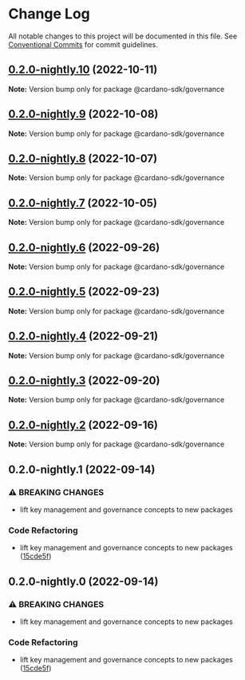 # Change Log

All notable changes to this project will be documented in this file.
See [Conventional Commits](https://conventionalcommits.org) for commit guidelines.

## [0.2.0-nightly.10](https://github.com/input-output-hk/cardano-js-sdk/compare/@cardano-sdk/governance@0.2.0-nightly.9...@cardano-sdk/governance@0.2.0-nightly.10) (2022-10-11)

**Note:** Version bump only for package @cardano-sdk/governance





## [0.2.0-nightly.9](https://github.com/input-output-hk/cardano-js-sdk/compare/@cardano-sdk/governance@0.2.0-nightly.8...@cardano-sdk/governance@0.2.0-nightly.9) (2022-10-08)

**Note:** Version bump only for package @cardano-sdk/governance





## [0.2.0-nightly.8](https://github.com/input-output-hk/cardano-js-sdk/compare/@cardano-sdk/governance@0.2.0-nightly.7...@cardano-sdk/governance@0.2.0-nightly.8) (2022-10-07)

**Note:** Version bump only for package @cardano-sdk/governance





## [0.2.0-nightly.7](https://github.com/input-output-hk/cardano-js-sdk/compare/@cardano-sdk/governance@0.2.0-nightly.6...@cardano-sdk/governance@0.2.0-nightly.7) (2022-10-05)

**Note:** Version bump only for package @cardano-sdk/governance





## [0.2.0-nightly.6](https://github.com/input-output-hk/cardano-js-sdk/compare/@cardano-sdk/governance@0.2.0-nightly.5...@cardano-sdk/governance@0.2.0-nightly.6) (2022-09-26)

**Note:** Version bump only for package @cardano-sdk/governance





## [0.2.0-nightly.5](https://github.com/input-output-hk/cardano-js-sdk/compare/@cardano-sdk/governance@0.2.0-nightly.4...@cardano-sdk/governance@0.2.0-nightly.5) (2022-09-23)

**Note:** Version bump only for package @cardano-sdk/governance





## [0.2.0-nightly.4](https://github.com/input-output-hk/cardano-js-sdk/compare/@cardano-sdk/governance@0.2.0-nightly.3...@cardano-sdk/governance@0.2.0-nightly.4) (2022-09-21)

**Note:** Version bump only for package @cardano-sdk/governance





## [0.2.0-nightly.3](https://github.com/input-output-hk/cardano-js-sdk/compare/@cardano-sdk/governance@0.2.0-nightly.2...@cardano-sdk/governance@0.2.0-nightly.3) (2022-09-20)

**Note:** Version bump only for package @cardano-sdk/governance





## [0.2.0-nightly.2](https://github.com/input-output-hk/cardano-js-sdk/compare/@cardano-sdk/governance@0.2.0-nightly.1...@cardano-sdk/governance@0.2.0-nightly.2) (2022-09-16)

**Note:** Version bump only for package @cardano-sdk/governance





## 0.2.0-nightly.1 (2022-09-14)


### ⚠ BREAKING CHANGES

* lift key management and governance concepts to new packages

### Code Refactoring

* lift key management and governance concepts to new packages ([15cde5f](https://github.com/input-output-hk/cardano-js-sdk/commit/15cde5f9becff94dac17278cb45e3adcaac763b5))



## 0.2.0-nightly.0 (2022-09-14)


### ⚠ BREAKING CHANGES

* lift key management and governance concepts to new packages

### Code Refactoring

* lift key management and governance concepts to new packages ([15cde5f](https://github.com/input-output-hk/cardano-js-sdk/commit/15cde5f9becff94dac17278cb45e3adcaac763b5))
